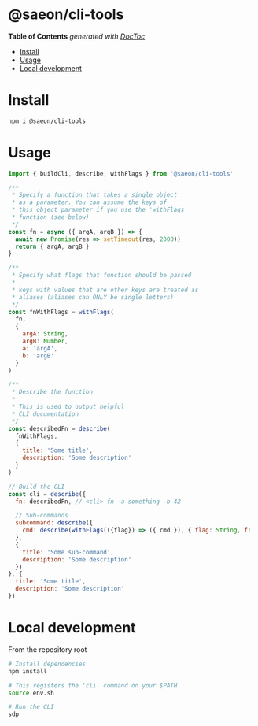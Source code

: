 # @saeon/cli-tools

<!-- START doctoc generated TOC please keep comment here to allow auto update -->
<!-- DON'T EDIT THIS SECTION, INSTEAD RE-RUN doctoc TO UPDATE -->
**Table of Contents**  *generated with [DocToc](https://github.com/thlorenz/doctoc)*

- [Install](#install)
- [Usage](#usage)
- [Local development](#local-development)

<!-- END doctoc generated TOC please keep comment here to allow auto update -->

# Install
```sh
npm i @saeon/cli-tools
```
 
# Usage

```js
import { buildCli, describe, withFlags } from '@saeon/cli-tools'

/**
 * Specify a function that takes a single object
 * as a parameter. You can assume the keys of
 * this object parameter if you use the 'withFlags'
 * function (see below)
 */
const fn = async ({ argA, argB }) => {
  await new Promise(res => setTimeout(res, 2000))
  return { argA, argB }
}

/**
 * Specify what flags that function should be passed
 *
 * keys with values that are other keys are treated as
 * aliases (aliases can ONLY be single letters)
 */
const fnWithFlags = withFlags(
  fn,
  {
    argA: String,
    argB: Number,
    a: 'argA',
    b: 'argB'
  }
)

/**
 * Describe the function
 *
 * This is used to output helpful
 * CLI documentation
 */
const describedFn = describe(
  fnWithFlags,
  {
    title: 'Some title',
    description: 'Some description'
  }
)

// Build the CLI
const cli = describe({
  fn: describedFn, // <cli> fn -a something -b 42

  // Sub-commands
  subcommand: describe({
    cmd: describe(withFlags(({flag}) => ({ cmd }), { flag: String, f: 'flag' }), { ... }) // <cli> cmd --flag Hello!
  },
  {
    title: 'Some sub-command',
    description: 'Some description'
  })
}, {
  title: 'Some title',
  description: 'Some description'
})
```

# Local development
From the repository root
```sh
# Install dependencies
npm install

# This registers the 'cli' command on your $PATH
source env.sh

# Run the CLI
sdp
```
